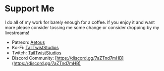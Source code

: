 # Support Me
I do all of my work for barely enough for a coffee. If you enjoy it and want more please consider tossing me some change or consider dropping by my livestreams!

- Patreon: [Aetous](https://www.patreon.com/Aetous)
- Ko-Fi: [TailTwistStudios](https://ko-fi.com/tailtwiststudios)
- Twitch: [TailTwistStudios](https://www.twitch.tv/tailtwiststudios)
- Discord Community: [https://discord.gg/7aZTnd7mHB](https://discord.gg/7aZTnd7mHB)
